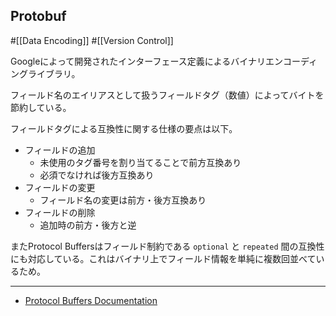 ## Protobuf

#[[Data Encoding]] #[[Version Control]]

Googleによって開発されたインターフェース定義によるバイナリエンコーディングライブラリ。

フィールド名のエイリアスとして扱うフィールドタグ（数値）によってバイトを節約している。

フィールドタグによる互換性に関する仕様の要点は以下。

- フィールドの追加
  - 未使用のタグ番号を割り当てることで前方互換あり
  - 必須でなければ後方互換あり
- フィールドの変更
  - フィールド名の変更は前方・後方互換あり
- フィールドの削除
  - 追加時の前方・後方と逆

またProtocol Buffersはフィールド制約である `optional` と `repeated` 間の互換性にも対応している。これはバイナリ上でフィールド情報を単純に複数回並べているため。

---
- [Protocol Buffers Documentation](https://protobuf.dev/)
